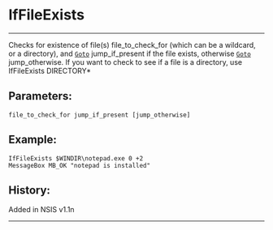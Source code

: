 # IfFileExists

---

Checks for existence of file(s) file\_to\_check\_for (which can be a wildcard, or a directory), and [`Goto`][1] jump\_if\_present if the file exists, otherwise [`Goto`][1] jump_otherwise. If you want to check to see if a file is a directory, use IfFileExists DIRECTORY\*

## Parameters:

    file_to_check_for jump_if_present [jump_otherwise]

## Example:

	IfFileExists $WINDIR\notepad.exe 0 +2
	MessageBox MB_OK "notepad is installed"

## History:

Added in NSIS v1.1n

---

[1]: Goto.md